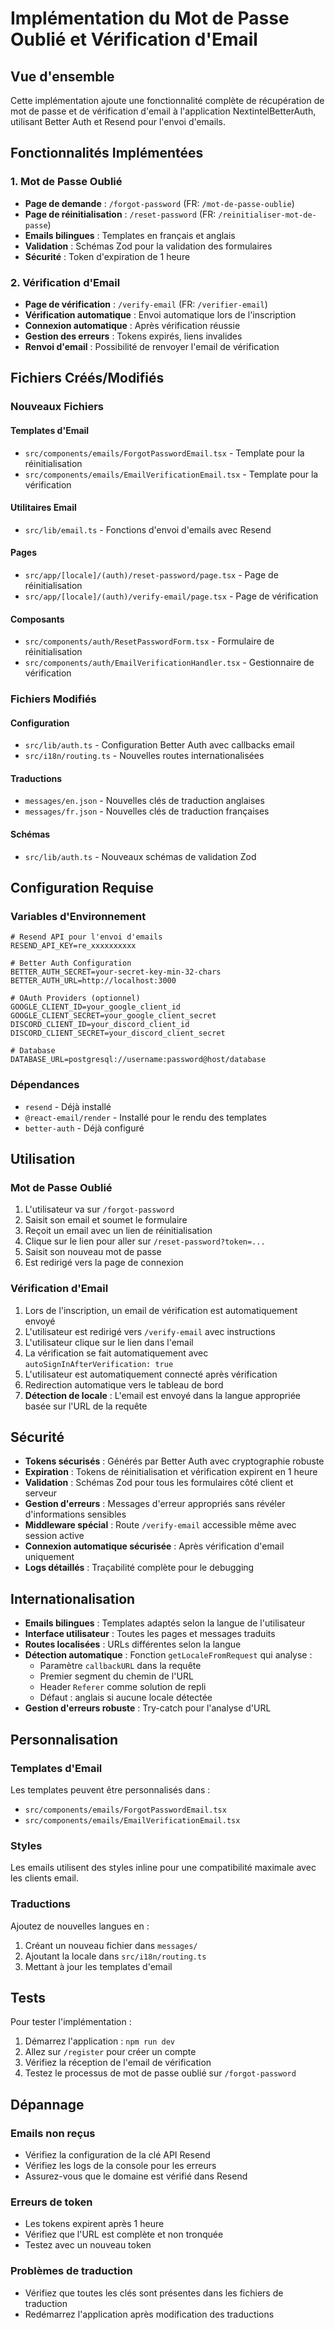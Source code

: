 # Implémentation du Mot de Passe Oublié et Vérification d'Email

## Vue d'ensemble

Cette implémentation ajoute une fonctionnalité complète de récupération de mot de passe et de vérification d'email à l'application NextintelBetterAuth, utilisant Better Auth et Resend pour l'envoi d'emails.

## Fonctionnalités Implémentées

### 1. Mot de Passe Oublié

- **Page de demande** : `/forgot-password` (FR: `/mot-de-passe-oublie`)
- **Page de réinitialisation** : `/reset-password` (FR: `/reinitialiser-mot-de-passe`)
- **Emails bilingues** : Templates en français et anglais
- **Validation** : Schémas Zod pour la validation des formulaires
- **Sécurité** : Token d'expiration de 1 heure

### 2. Vérification d'Email

- **Page de vérification** : `/verify-email` (FR: `/verifier-email`)
- **Vérification automatique** : Envoi automatique lors de l'inscription
- **Connexion automatique** : Après vérification réussie
- **Gestion des erreurs** : Tokens expirés, liens invalides
- **Renvoi d'email** : Possibilité de renvoyer l'email de vérification

## Fichiers Créés/Modifiés

### Nouveaux Fichiers

#### Templates d'Email

- `src/components/emails/ForgotPasswordEmail.tsx` - Template pour la réinitialisation
- `src/components/emails/EmailVerificationEmail.tsx` - Template pour la vérification

#### Utilitaires Email

- `src/lib/email.ts` - Fonctions d'envoi d'emails avec Resend

#### Pages

- `src/app/[locale]/(auth)/reset-password/page.tsx` - Page de réinitialisation
- `src/app/[locale]/(auth)/verify-email/page.tsx` - Page de vérification

#### Composants

- `src/components/auth/ResetPasswordForm.tsx` - Formulaire de réinitialisation
- `src/components/auth/EmailVerificationHandler.tsx` - Gestionnaire de vérification

### Fichiers Modifiés

#### Configuration

- `src/lib/auth.ts` - Configuration Better Auth avec callbacks email
- `src/i18n/routing.ts` - Nouvelles routes internationalisées

#### Traductions

- `messages/en.json` - Nouvelles clés de traduction anglaises
- `messages/fr.json` - Nouvelles clés de traduction françaises

#### Schémas

- `src/lib/auth.ts` - Nouveaux schémas de validation Zod

## Configuration Requise

### Variables d'Environnement

```env
# Resend API pour l'envoi d'emails
RESEND_API_KEY=re_xxxxxxxxxx

# Better Auth Configuration
BETTER_AUTH_SECRET=your-secret-key-min-32-chars
BETTER_AUTH_URL=http://localhost:3000

# OAuth Providers (optionnel)
GOOGLE_CLIENT_ID=your_google_client_id
GOOGLE_CLIENT_SECRET=your_google_client_secret
DISCORD_CLIENT_ID=your_discord_client_id
DISCORD_CLIENT_SECRET=your_discord_client_secret

# Database
DATABASE_URL=postgresql://username:password@host/database
```

### Dépendances

- `resend` - Déjà installé
- `@react-email/render` - Installé pour le rendu des templates
- `better-auth` - Déjà configuré

## Utilisation

### Mot de Passe Oublié

1. L'utilisateur va sur `/forgot-password`
2. Saisit son email et soumet le formulaire
3. Reçoit un email avec un lien de réinitialisation
4. Clique sur le lien pour aller sur `/reset-password?token=...`
5. Saisit son nouveau mot de passe
6. Est redirigé vers la page de connexion

### Vérification d'Email

1. Lors de l'inscription, un email de vérification est automatiquement envoyé
2. L'utilisateur est redirigé vers `/verify-email` avec instructions
3. L'utilisateur clique sur le lien dans l'email
4. La vérification se fait automatiquement avec `autoSignInAfterVerification: true`
5. L'utilisateur est automatiquement connecté après vérification
6. Redirection automatique vers le tableau de bord
7. **Détection de locale** : L'email est envoyé dans la langue appropriée basée sur l'URL de la requête

## Sécurité

- **Tokens sécurisés** : Générés par Better Auth avec cryptographie robuste
- **Expiration** : Tokens de réinitialisation et vérification expirent en 1 heure
- **Validation** : Schémas Zod pour tous les formulaires côté client et serveur
- **Gestion d'erreurs** : Messages d'erreur appropriés sans révéler d'informations sensibles
- **Middleware spécial** : Route `/verify-email` accessible même avec session active
- **Connexion automatique sécurisée** : Après vérification d'email uniquement
- **Logs détaillés** : Traçabilité complète pour le debugging

## Internationalisation

- **Emails bilingues** : Templates adaptés selon la langue de l'utilisateur
- **Interface utilisateur** : Toutes les pages et messages traduits
- **Routes localisées** : URLs différentes selon la langue
- **Détection automatique** : Fonction `getLocaleFromRequest` qui analyse :
  - Paramètre `callbackURL` dans la requête
  - Premier segment du chemin de l'URL
  - Header `Referer` comme solution de repli
  - Défaut : anglais si aucune locale détectée
- **Gestion d'erreurs robuste** : Try-catch pour l'analyse d'URL

## Personnalisation

### Templates d'Email

Les templates peuvent être personnalisés dans :

- `src/components/emails/ForgotPasswordEmail.tsx`
- `src/components/emails/EmailVerificationEmail.tsx`

### Styles

Les emails utilisent des styles inline pour une compatibilité maximale avec les clients email.

### Traductions

Ajoutez de nouvelles langues en :

1. Créant un nouveau fichier dans `messages/`
2. Ajoutant la locale dans `src/i18n/routing.ts`
3. Mettant à jour les templates d'email

## Tests

Pour tester l'implémentation :

1. Démarrez l'application : `npm run dev`
2. Allez sur `/register` pour créer un compte
3. Vérifiez la réception de l'email de vérification
4. Testez le processus de mot de passe oublié sur `/forgot-password`

## Dépannage

### Emails non reçus

- Vérifiez la configuration de la clé API Resend
- Vérifiez les logs de la console pour les erreurs
- Assurez-vous que le domaine est vérifié dans Resend

### Erreurs de token

- Les tokens expirent après 1 heure
- Vérifiez que l'URL est complète et non tronquée
- Testez avec un nouveau token

### Problèmes de traduction

- Vérifiez que toutes les clés sont présentes dans les fichiers de traduction
- Redémarrez l'application après modification des traductions
